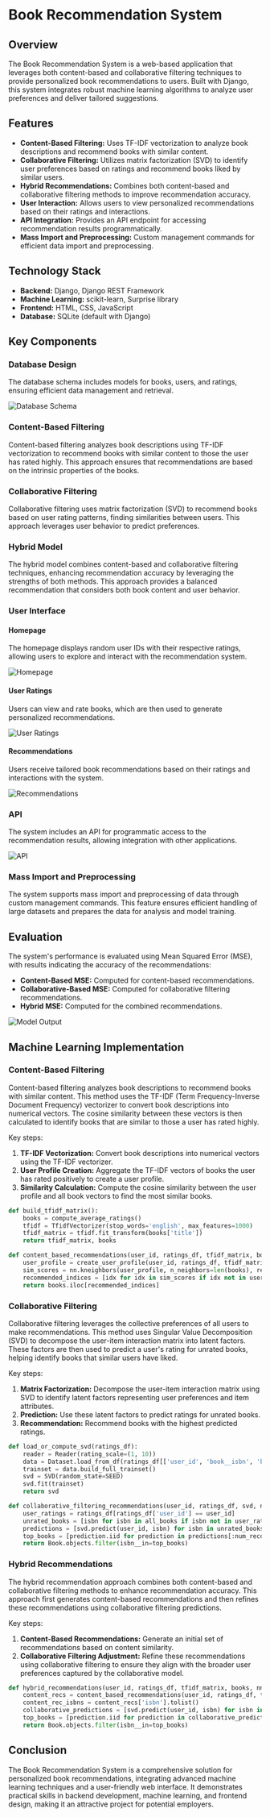 # Book Recommendation System

<!-- ![Homepage](./project_images/homepage.png) -->

## Overview

The Book Recommendation System is a web-based application that leverages both content-based and collaborative filtering techniques to provide personalized book recommendations to users. Built with Django, this system integrates robust machine learning algorithms to analyze user preferences and deliver tailored suggestions.

## Features

- **Content-Based Filtering:** Uses TF-IDF vectorization to analyze book descriptions and recommend books with similar content.
- **Collaborative Filtering:** Utilizes matrix factorization (SVD) to identify user preferences based on ratings and recommend books liked by similar users.
- **Hybrid Recommendations:** Combines both content-based and collaborative filtering methods to improve recommendation accuracy.
- **User Interaction:** Allows users to view personalized recommendations based on their ratings and interactions.
- **API Integration:** Provides an API endpoint for accessing recommendation results programmatically.
- **Mass Import and Preprocessing:** Custom management commands for efficient data import and preprocessing.

## Technology Stack

- **Backend:** Django, Django REST Framework
- **Machine Learning:** scikit-learn, Surprise library
- **Frontend:** HTML, CSS, JavaScript
- **Database:** SQLite (default with Django)

## Key Components

### Database Design

The database schema includes models for books, users, and ratings, ensuring efficient data management and retrieval.

![Database Schema](./project_images/db-schema.png)

### Content-Based Filtering

Content-based filtering analyzes book descriptions using TF-IDF vectorization to recommend books with similar content to those the user has rated highly. This approach ensures that recommendations are based on the intrinsic properties of the books.

<!-- ![Content-Based Recommendations](./project_images/recommendations.png) -->

### Collaborative Filtering

Collaborative filtering uses matrix factorization (SVD) to recommend books based on user rating patterns, finding similarities between users. This approach leverages user behavior to predict preferences.

### Hybrid Model

The hybrid model combines content-based and collaborative filtering techniques, enhancing recommendation accuracy by leveraging the strengths of both methods. This approach provides a balanced recommendation that considers both book content and user behavior.

### User Interface

#### Homepage

The homepage displays random user IDs with their respective ratings, allowing users to explore and interact with the recommendation system.

![Homepage](./project_images/homepage.png)

#### User Ratings

Users can view and rate books, which are then used to generate personalized recommendations.

![User Ratings](./project_images/ratings.png)

#### Recommendations

Users receive tailored book recommendations based on their ratings and interactions with the system.

![Recommendations](./project_images/recommendations.png)

### API

The system includes an API for programmatic access to the recommendation results, allowing integration with other applications.

![API](./project_images/api.png)

### Mass Import and Preprocessing

The system supports mass import and preprocessing of data through custom management commands. This feature ensures efficient handling of large datasets and prepares the data for analysis and model training.

## Evaluation

The system's performance is evaluated using Mean Squared Error (MSE), with results indicating the accuracy of the recommendations:

- **Content-Based MSE:** Computed for content-based recommendations.
- **Collaborative-Based MSE:** Computed for collaborative filtering recommendations.
- **Hybrid MSE:** Computed for the combined recommendations.

![Model Output](./project_images/model_output.png)

## Machine Learning Implementation

### Content-Based Filtering

Content-based filtering analyzes book descriptions to recommend books with similar content. This method uses the TF-IDF (Term Frequency-Inverse Document Frequency) vectorizer to convert book descriptions into numerical vectors. The cosine similarity between these vectors is then calculated to identify books that are similar to those a user has rated highly. 

Key steps:
1. **TF-IDF Vectorization:** Convert book descriptions into numerical vectors using the TF-IDF vectorizer.
2. **User Profile Creation:** Aggregate the TF-IDF vectors of books the user has rated positively to create a user profile.
3. **Similarity Calculation:** Compute the cosine similarity between the user profile and all book vectors to find the most similar books.

```python
def build_tfidf_matrix():
    books = compute_average_ratings()
    tfidf = TfidfVectorizer(stop_words='english', max_features=1000)
    tfidf_matrix = tfidf.fit_transform(books['title'])
    return tfidf_matrix, books

def content_based_recommendations(user_id, ratings_df, tfidf_matrix, books, nn, num_recommendations=10):
    user_profile = create_user_profile(user_id, ratings_df, tfidf_matrix, books)
    sim_scores = nn.kneighbors(user_profile, n_neighbors=len(books), return_distance=False).flatten()
    recommended_indices = [idx for idx in sim_scores if idx not in user_books_indices][:num_recommendations]
    return books.iloc[recommended_indices]
```

### Collaborative Filtering

Collaborative filtering leverages the collective preferences of all users to make recommendations. This method uses Singular Value Decomposition (SVD) to decompose the user-item interaction matrix into latent factors. These factors are then used to predict a user's rating for unrated books, helping identify books that similar users have liked.

Key steps:
1. **Matrix Factorization:** Decompose the user-item interaction matrix using SVD to identify latent factors representing user preferences and item attributes.
2. **Prediction:** Use these latent factors to predict ratings for unrated books.
3. **Recommendation:** Recommend books with the highest predicted ratings.

```python
def load_or_compute_svd(ratings_df):
    reader = Reader(rating_scale=(1, 10))
    data = Dataset.load_from_df(ratings_df[['user_id', 'book__isbn', 'book_rating']], reader)
    trainset = data.build_full_trainset()
    svd = SVD(random_state=SEED)
    svd.fit(trainset)
    return svd

def collaborative_filtering_recommendations(user_id, ratings_df, svd, num_recommendations=10):
    user_ratings = ratings_df[ratings_df['user_id'] == user_id]
    unrated_books = [isbn for isbn in all_books if isbn not in user_ratings['book__isbn'].values]
    predictions = [svd.predict(user_id, isbn) for isbn in unrated_books]
    top_books = [prediction.iid for prediction in predictions[:num_recommendations]]
    return Book.objects.filter(isbn__in=top_books)
```

### Hybrid Recommendations

The hybrid recommendation approach combines both content-based and collaborative filtering methods to enhance recommendation accuracy. This approach first generates content-based recommendations and then refines these recommendations using collaborative filtering predictions.

Key steps:
1. **Content-Based Recommendations:** Generate an initial set of recommendations based on content similarity.
2. **Collaborative Filtering Adjustment:** Refine these recommendations using collaborative filtering to ensure they align with the broader user preferences captured by the collaborative model.

```python
def hybrid_recommendations(user_id, ratings_df, tfidf_matrix, books, nn, svd, num_recommendations=10):
    content_recs = content_based_recommendations(user_id, ratings_df, tfidf_matrix, books, nn, num_recommendations * 2)
    content_rec_isbns = content_recs['isbn'].tolist()
    collaborative_predictions = [svd.predict(user_id, isbn) for isbn in content_rec_isbns]
    top_books = [prediction.iid for prediction in collaborative_predictions[:num_recommendations]]
    return Book.objects.filter(isbn__in=top_books)
```

## Conclusion

The Book Recommendation System is a comprehensive solution for personalized book recommendations, integrating advanced machine learning techniques and a user-friendly web interface. It demonstrates practical skills in backend development, machine learning, and frontend design, making it an attractive project for potential employers.
